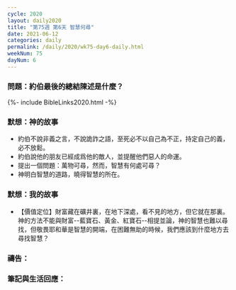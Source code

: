 ```yaml
---
cycle: 2020
layout: daily2020
title: "第75週 第6天 智慧何尋"
date: 2021-06-12
categories: daily
permalink: /daily/2020/wk75-day6-daily.html
weekNum: 75
dayNum: 6
---
```


### 問題：約伯最後的總結陳述是什麼？

{%- include BibleLinks2020.html -%}

### 默想：神的故事
+ 約伯不說非義之言，不說詭詐之語，至死必不以自己為不正，持定自己的義，必不放鬆。
+ 約伯說他的朋友已經成爲他的敵人，並提醒他們惡人的命運。
+ 提出一個問題：萬物可尋，然而，智慧有何處可尋？
+ 神明白智慧的道路，曉得智慧的所在。

### 默想：我的故事
+ 【價值定位】財富藏在礦井裏，在地下深處，看不見的地方，但它就在那裏。神的方法不能與財富--藍寶石、黃金、紅寶石--相提並論，神的智慧也難以尋找，但敬畏耶和華是智慧的開端，在困難無助的時候，我們應該到什麼地方去尋找智慧？

### 禱告：

### 筆記與生活回應：

